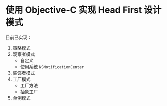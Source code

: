 # 使用 Objective-C 实现 Head First 设计模式

目前已实现：

1. 策略模式
2. 观察者模式
	* 自定义
	* 使用系统 `NSNotificationCenter`
3. 装饰者模式
4. 工厂模式
	* 工厂方法
 	* 抽象工厂
5. 单例模式
